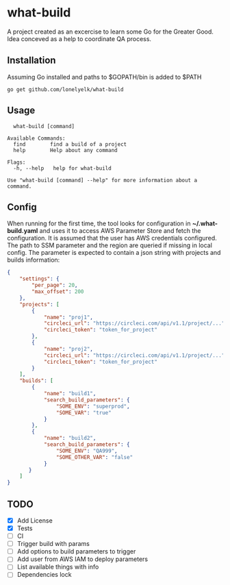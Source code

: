 # what-build

A project created as an excercise to learn some Go for the Greater Good. Idea conceved as a help to
coordinate QA process.

## Installation

Assuming Go installed and paths to $GOPATH/bin is added to $PATH

```
go get github.com/lonelyelk/what-build
```

## Usage

```
  what-build [command]

Available Commands:
  find        find a build of a project
  help        Help about any command

Flags:
  -h, --help   help for what-build

Use "what-build [command] --help" for more information about a command.
```

## Config

When running for the first time, the tool looks for configuration in **~/.what-build.yaml** and uses
it to access AWS Parameter Store and fetch the configuration. It is assumed that the user has AWS
credentials configured. The path to SSM parameter and the region are queried if missing in local config.
The parameter is expected to contain a json string with projects and builds information:

```json
{
    "settings": {
        "per_page": 20,
        "max_offset": 200
    },
    "projects": [
        {
            "name": "proj1",
            "circleci_url": "https://circleci.com/api/v1.1/project/...",
            "circleci_token": "token_for_project"
        },
        {
            "name": "proj2",
            "circleci_url": "https://circleci.com/api/v1.1/project/...",
            "circleci_token": "token_for_project"
        }
    ],
    "builds": [
        {
            "name": "build1",
            "search_build_parameters": {
                "SOME_ENV": "superprod",
                "SOME_VAR": "true"
            }
        },
        {
            "name": "build2",
            "search_build_parameters": {
                "SOME_ENV": "QA999",
                "SOME_OTHER_VAR": "false"
            }
       }
    ]
}
```

## TODO

- [x] Add License
- [x] Tests
- [ ] CI
- [ ] Trigger build with params
- [ ] Add options to build parameters to trigger
- [ ] Add user from AWS IAM to deploy parameters
- [ ] List available things with info
- [ ] Dependencies lock

